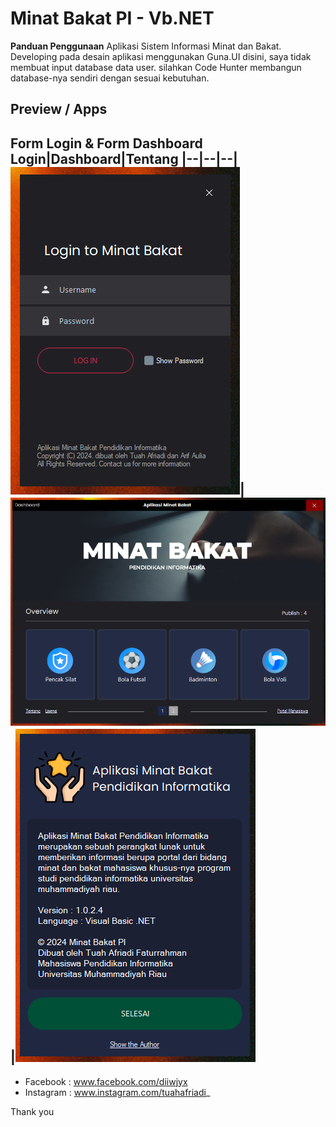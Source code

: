 # Minat Bakat PI - Vb.NET

**Panduan Penggunaan**
Aplikasi Sistem Informasi Minat dan Bakat. Developing pada desain aplikasi menggunakan Guna.UI
disini, saya tidak membuat input database data user. silahkan Code Hunter membangun database-nya sendiri dengan sesuai kebutuhan.

## Preview / Apps
**Form Login & Form Dashboard**
Login|Dashboard|Tentang
|--|--|--|
![img](https://raw.githubusercontent.com/tuahafriadi/aplikasi-minat-bakat-vb-net/main/Previews/Screenshot_4.png)|![img](https://raw.githubusercontent.com/tuahafriadi/aplikasi-minat-bakat-vb-net/main/Previews/Screenshot_3.png)|![img](https://raw.githubusercontent.com/tuahafriadi/aplikasi-minat-bakat-vb-net/main/Previews/Screenshot_5.png)
----------------------------------------
- Facebook : www.facebook.com/diiwjyx
- Instagram : www.instagram.com/tuahafriadi_

Thank you

